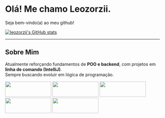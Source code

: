 # Olá! Me chamo Leozorzii.

Seja bem-vindo(a) ao meu github!

[![leozorzii's GitHub stats](https://github-readme-stats.vercel.app/api?username=leozorzii)](https://github.com/leozorzii/github-readme-stats)

---

##  Sobre Mim
 Atualmente reforçando fundamentos de **POO e backend**, com projetos em **linha de comando (IntelliJ)**.  
 Sempre buscando evoluir em lógica de programação.


<p alight="left">
<img src="https://cdn.jsdelivr.net/gh/devicons/devicon/icons/java/java-original.svg" width="150" height="50"/>  
<img src="https://cdn.jsdelivr.net/gh/devicons/devicon/icons/cplusplus/cplusplus-original.svg" width="150" height="50"/>  
<img src="https://cdn.jsdelivr.net/gh/devicons/devicon/icons/c/c-original.svg" width="150" height="50"/>   
<img src="https://cdn.jsdelivr.net/gh/devicons/devicon/icons/git/git-original.svg" width="150" height="50"/>  
<img src="https://cdn.jsdelivr.net/gh/devicons/devicon/icons/intellij/intellij-original.svg" width="150" height="50"/>  
</p>
